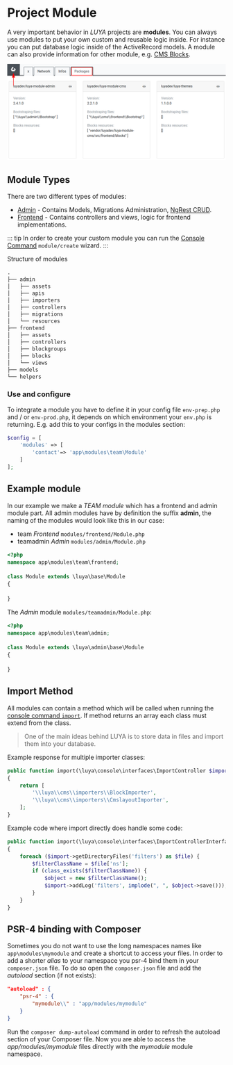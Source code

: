 # Project Module

A very important behavior in *LUYA* projects are **modules**. You can always use modules to put your own custom and reusable logic inside. 
For instance you can put database logic inside of the ActiveRecord models. A module can also provide information for other module, e.g.  [CMS Blocks](/guide/cms/blocks). 

![Installed Modules](../img/installed-packages.png "Installed Modules")

## Module Types

There are two different types of modules:

+ [Admin](/guide/admin/intro) - Contains Models, Migrations Administration, [NgRest CRUD](../ngrest/).
+ [Frontend](/guide/frontend/intro) - Contains controllers and views, logic for frontend implementations.

::: tip
In order to create your custom module you can run the [Console Command](/guide/app/console) `module/create` wizard.
:::

Structure of modules

```
.
├── admin
│   ├── assets
│   ├── apis
│   ├── importers
│   ├── controllers
│   ├── migrations
│   └── resources
├── frontend
│   ├── assets
│   ├── controllers
│   ├── blockgroups
│   ├── blocks
│   └── views
├── models
└── helpers
```

### Use and configure

To integrate a module you have to define it in your config file `env-prep.php` and / or `env-prod.php`, it depends on which environment your `env.php` is returning.
E.g. add this to your configs in the modules section:

```php
$config = [
    'modules' => [
        'contact'=> 'app\modules\team\Module'
    ]
];
``` 

## Example module

In our example we make a *TEAM module* which has a frontend and admin module part. All admin modules have by definition the suffix **admin**, the naming of the modules would look like this in our case:

+ team *Frontend* `modules/frontend/Module.php`
+ teamadmin *Admin* `modules/admin/Module.php`


```php
<?php
namespace app\modules\team\frontend;

class Module extends \luya\base\Module
{

}
```

The *Admin* module `modules/teamadmin/Module.php`:

```php
<?php
namespace app\modules\team\admin;

class Module extends \luya\admin\base\Module
{

}
```


## Import Method

All modules can contain a <class name="luya\admin\base\Module" method="import" /> method which will be called when running the [console command `import`](/guide/app/console). 
If <class name="luya\admin\base\Module" method="import" /> method returns an array each class must extend from the <class name="luya\console\Importer" /> class.

> One of the main ideas behind LUYA is to store data in files and import them into your database.

Example response for multiple importer classes:

```php
public function import(\luya\console\interfaces\ImportController $import)
{
    return [
        '\\luya\\cms\\importers\\BlockImporter',
        '\\luya\\cms\\importers\\CmslayoutImporter',
    ];
}
```

Example code where import directly does handle some code:

```php
public function import(\luya\console\interfaces\ImportControllerInterface $import)
{
    foreach ($import->getDirectoryFiles('filters') as $file) {
        $filterClassName = $file['ns'];
        if (class_exists($filterClassName)) {
            $object = new $filterClassName();
            $import->addLog('filters', implode(", ", $object->save()));
        }
    }
}
```

## PSR-4 binding with Composer

Sometimes you do not want to use the long namespaces names like `app\modules\mymodule` and create a shortcut to access your files. In order to add a shorter *alias* to your namespace you psr-4 bind them in your `composer.json` file. 
To do so open the `composer.json` file and add the *autoload* section (if not exists):

```json
"autoload" : {
    "psr-4" : {
        "mymodule\\" : "app/modules/mymodule"
    }
}
```

Run the `composer dump-autoload` command in order to refresh the autoload section of your Composer file. Now you are able to access the *app/modules/mymodule* files directly with the *mymodule* module namespace.